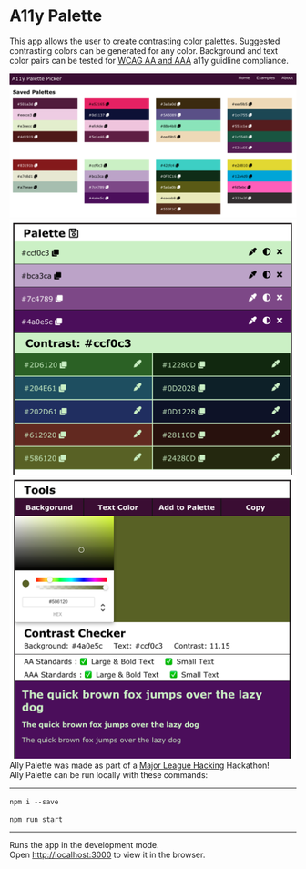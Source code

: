 # A11y Palette

This app allows the user to create contrasting color palettes. Suggested contrasting colors can be generated for any color. Background and text color pairs can be tested for <a href="https://www.w3.org/WAI/standards-guidelines/wcag/" target="_blank" rel="noopener">WCAG AA and AAA</a> a11y guidline compliance. 

![image](https://github.com/gitburd/a11y-color-palettes/blob/master/public/images/screenShot1.png)
![image](https://github.com/gitburd/a11y-color-palettes/blob/master/public/images/screenShot2.png)
![image](https://github.com/gitburd/a11y-color-palettes/blob/master/public/images/screenShot3.png)
<br />
Ally Palette was made as part of a <a href="https://mlh.io/" target="_blank" rel="noopener">Major League Hacking</a> Hackathon!
<br />
Ally Palette can be run locally with these commands:

*** 

`npm i --save`

`npm run start`

*** 

Runs the app in the development mode.<br />
Open [http://localhost:3000](http://localhost:3000) to view it in the browser.
